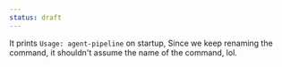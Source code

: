 ```yaml
---
status: draft
---
```


It prints `Usage: agent-pipeline` on startup,
Since we keep renaming the command, it shouldn't assume the name of the command, lol.
